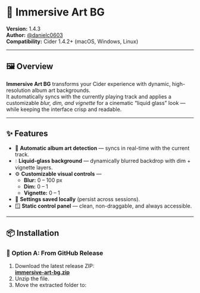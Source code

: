 # 🎨 Immersive Art BG

**Version:** 1.4.3  
**Author:** [@danielc0603](https://github.com/danielc0603)  
**Compatibility:** Cider 1.4.2+ (macOS, Windows, Linux)

---

## 🖼️ Overview

**Immersive Art BG** transforms your Cider experience with dynamic, high-resolution album art backgrounds.  
It automatically syncs with the currently playing track and applies a customizable *blur, dim, and vignette* for a cinematic “liquid glass” look — while keeping the interface crisp and readable.

---

## ✨ Features

- 🧠 **Automatic album art detection** — syncs in real-time with the current track.  
- 💧 **Liquid-glass background** — dynamically blurred backdrop with dim + vignette layers.  
- ⚙️ **Customizable visual controls** —  
  - **Blur:** 0 – 100 px  
  - **Dim:** 0 – 1  
  - **Vignette:** 0 – 1  
- 💾 **Settings saved locally** (persist across sessions).  
- 🪟 **Static control panel** — clean, non-draggable, and always accessible.  

---

## 📦 Installation

### 🧭 Option A: From GitHub Release
1. Download the latest release ZIP:  
   [**immersive-art-bg.zip**](https://github.com/danielc0603/immersive-art-bg/releases/latest/download/immersive-art-bg.zip)
2. Unzip the file.
3. Move the extracted folder to:
